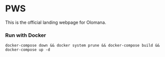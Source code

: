 # PWS

This is the official landing webpage for Olomana.

### Run with Docker

`docker-compose down && docker system prune && docker-compose build && docker-compose up -d`

